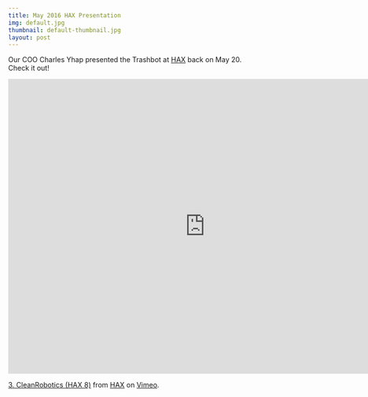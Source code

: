 ```yaml
---
title: May 2016 HAX Presentation
img: default.jpg
thumbnail: default-thumbnail.jpg
layout: post
---
```


Our COO Charles Yhap presented the Trashbot at [HAX](https://hax.co/) back on May 20. Check it out!

<iframe src="https://player.vimeo.com/video/167441873" width="800" height="600" frameborder="0" webkitallowfullscreen mozallowfullscreen allowfullscreen></iframe>
<p><a href="https://vimeo.com/167441873">3. CleanRobotics (HAX 8)</a> from <a href="https://vimeo.com/haxco">HAX</a> on <a href="https://vimeo.com">Vimeo</a>.</p>
